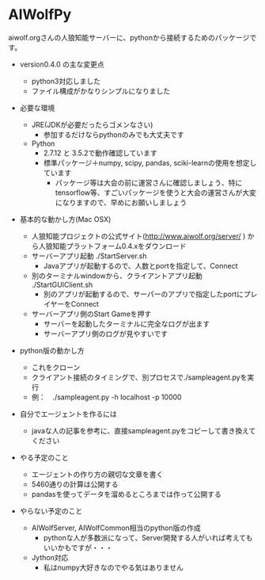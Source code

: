 # AIWolfPy

aiwolf.orgさんの人狼知能サーバーに、pythonから接続するためのパッケージです。　　
  
* version0.4.0 の主な変更点
	* python3対応しました
	* ファイル構成がかなりシンプルになりました
  
* 必要な環境
	* JRE(JDKが必要だったらゴメンなさい)
		* 参加するだけならpythonのみでも大丈夫です  
	* Python
		* 2.7.12 と 3.5.2で動作確認しています  
		* 標準パッケージ＋numpy, scipy, pandas, sciki-learnの使用を想定しています
			* パッケージ等は大会の前に運営さんに確認しましょう、特にtensorflow等、すごいパッケージを使うと大会の運営さんが大変になりますので、早めにお願いしましょう  

* 基本的な動かし方(Mac OSX)
	* 人狼知能プロジェクトの公式サイト(http://www.aiwolf.org/server/ ) から人狼知能プラットフォーム0.4.xをダウンロード
	* サーバーアプリ起動 ./StartServer.sh
		* Javaアプリが起動するので、人数とportを指定して、Connect
	* 別のターミナルwindowから、クライアントアプリ起動  ./StartGUIClient.sh 
		* 別のアプリが起動するので、サーパーのアプリで指定したportにプレイヤーをConnect	
	* サーバーアプリ側のStart Gameを押す
		* サーバーを起動したターミナルに完全なログが出ます
		* サーバーアプリ側のログが見やすいです
  	
* python版の動かし方
	* これをクローン
	* クライアント接続のタイミングで、別プロセスで./sampleagent.pyを実行
	* 例：　./sampleagent.py -h localhost -p 10000
		

* 自分でエージェントを作るには
	* javaな人の記事を参考に、直接sampleagent.pyをコピーして書き換えてください

	 
* やる予定のこと
	* エージェントの作り方の親切な文章を書く
	* 5460通りの計算は公開する
	* pandasを使ってデータを溜めるところまでは作って公開する
	

	 
* やらない予定のこと
	* AIWolfServer, AIWolfCommon相当のpython版の作成
		* pythonな人が多数派になって、Server開発する人がいれば考えてもいいかもですが・・・
	* Jython対応
		* 私はnumpy大好きなのでやる気はありません  